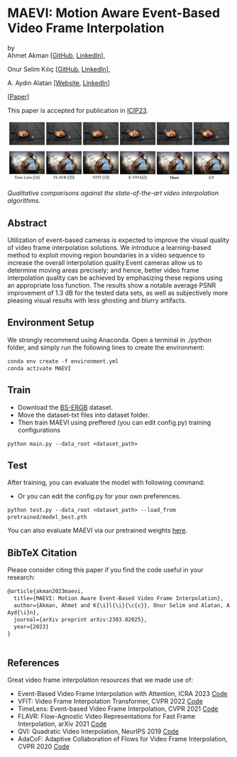 # MAEVI: Motion Aware Event-Based Video Frame Interpolation  
by  
Ahmet Akman [[GitHub](https://github.com/ahmetakman), [LinkedIn](https://linkedin.com/in/ahmet-akman-039b05148)],

Onur Selim Kılıç [[GitHub](https://github.com/OnurSelim), [LinkedIn](https://www.linkedin.com/in/onur-selim-kili%C3%A7-6486371a7/)],  
  
A. Aydın Alatan [[Website](https://users.metu.edu.tr/home105/alatan/wwwhome/), [LinkedIn](https://linkedin.com/in/a-aydin-alatan-864820)] 
  
  
 [[Paper](https://arxiv.org/abs/2303.02025)]  
  
This paper is accepted for publication in [ICIP23](https://2023.ieeeicip.org/).

![](figures/comparison.png)  
  
*Qualitative comparisons against the state-of-the-art video interpolation algorithms.*  
  
  
## Abstract  
  
Utilization of event-based cameras is expected to improve the visual quality of video frame interpolation solutions. We introduce a learning-based method to exploit moving region boundaries in a video sequence to increase the overall interpolation quality.Event cameras allow us to determine moving areas precisely; and hence, better video frame interpolation quality can be achieved by emphasizing these regions using an appropriate loss function. The results show a notable average PSNR improvement of 1.3 dB for the tested data sets, as well as subjectively more pleasing visual results with less ghosting and blurry artifacts. 
## Environment Setup

We strongly recommend using Anaconda. Open a terminal in ./python folder, and simply run the following lines to create the environment:

````
conda env create -f environment.yml
conda activate MAEVI
````
## Train

* Download the [BS-ERGB](https://github.com/uzh-rpg/timelens-pp) dataset.
* Move the dataset-txt files into dataset folder. 
* Then train MAEVI using preffered (you can edit config.py) training configurations

```
python main.py --data_root <dataset_path>
```


## Test
After training, you can evaluate the model with following command:
* Or you can edit the config.py for your own preferences.
```
python test.py --data_root <dataset_path> --load_from pretrained/model_best.pth
```
You can also evaluate MAEVI via our pretrained weights [here](https://drive.google.com/file/d/1AfWtvbKxV1_tj7ooZj7iZmJi1Mm5KIVr/view?usp=sharing).

## BibTeX Citation

Please consider citing this paper if you find the code useful in your research:
```
@article{akman2023maevi,
  title={MAEVI: Motion Aware Event-Based Video Frame Interpolation},
  author={Akman, Ahmet and K{\i}l{\i}{\c{c}}, Onur Selim and Alatan, A Ayd{\i}n},
  journal={arXiv preprint arXiv:2303.02025},
  year={2023}
}


```

## References
Great video frame interpolation resources that we made use of:
* Event-Based Video Frame Interpolation with Attention, ICRA 2023 [Code](https://github.com/ahmetakman/E-VFIA)
* VFIT: Video Frame Interpolation Transformer, CVPR 2022 [Code](https://github.com/zhshi0816/Video-Frame-Interpolation-Transformer)
* TimeLens: Event-based Video Frame Interpolation, CVPR 2021 [Code](https://github.com/uzh-rpg/rpg_timelens )
* FLAVR: Flow-Agnostic Video Representations for Fast Frame Interpolation, arXiv 2021 [Code](https://github.com/tarun005/FLAVR)
* QVI: Quadratic Video Interpolation, NeurIPS 2019 [Code](https://github.com/xuxy09/QVI)
* AdaCoF: Adaptive Collaboration of Flows for Video Frame Interpolation, CVPR 2020 [Code](https://github.com/HyeongminLEE/AdaCoF-pytorch)

